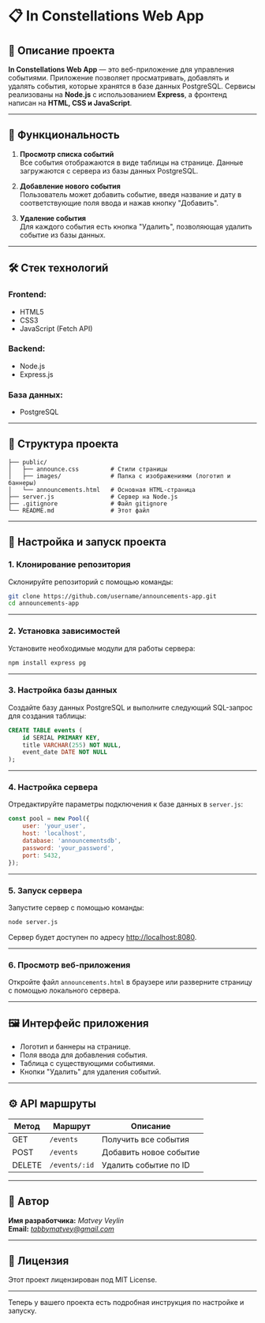 # 📋 In Constellations Web App

## 📝 Описание проекта

**In Constellations Web App** — это веб-приложение для управления событиями. Приложение позволяет просматривать, добавлять и удалять события, которые хранятся в базе данных PostgreSQL. Сервисы реализованы на **Node.js** с использованием **Express**, а фронтенд написан на **HTML, CSS и JavaScript**.

---

## 🚀 Функциональность

1. **Просмотр списка событий**  
   Все события отображаются в виде таблицы на странице. Данные загружаются с сервера из базы данных PostgreSQL.

2. **Добавление нового события**  
   Пользователь может добавить событие, введя название и дату в соответствующие поля ввода и нажав кнопку "Добавить".

3. **Удаление события**  
   Для каждого события есть кнопка "Удалить", позволяющая удалить событие из базы данных.

---

## 🛠️ Стек технологий

### **Frontend**:
- HTML5
- CSS3
- JavaScript (Fetch API)

### **Backend**:
- Node.js
- Express.js

### **База данных**:
- PostgreSQL

---

## 📂 Структура проекта

```plaintext
├── public/
│   ├── announce.css         # Стили страницы
│   ├── images/              # Папка с изображениями (логотип и баннеры)
│   └── announcements.html   # Основная HTML-страница
├── server.js                # Сервер на Node.js
├── .gitignore               # Файл gitignore
└── README.md                # Этот файл
```

---

## 💾 Настройка и запуск проекта

### 1. **Клонирование репозитория**
Склонируйте репозиторий с помощью команды:

```bash
git clone https://github.com/username/announcements-app.git
cd announcements-app
```

---

### 2. **Установка зависимостей**
Установите необходимые модули для работы сервера:

```bash
npm install express pg
```

---

### 3. **Настройка базы данных**
Создайте базу данных PostgreSQL и выполните следующий SQL-запрос для создания таблицы:

```sql
CREATE TABLE events (
    id SERIAL PRIMARY KEY,
    title VARCHAR(255) NOT NULL,
    event_date DATE NOT NULL
);
```

---

### 4. **Настройка сервера**
Отредактируйте параметры подключения к базе данных в `server.js`:

```javascript
const pool = new Pool({
    user: 'your_user',
    host: 'localhost',
    database: 'announcementsdb',
    password: 'your_password',
    port: 5432,
});
```

---

### 5. **Запуск сервера**
Запустите сервер с помощью команды:

```bash
node server.js
```

Сервер будет доступен по адресу [http://localhost:8080](http://localhost:8080).

---

### 6. **Просмотр веб-приложения**
Откройте файл `announcements.html` в браузере или разверните страницу с помощью локального сервера.

---

## 🖼️ Интерфейс приложения

- Логотип и баннеры на странице.
- Поля ввода для добавления события.
- Таблица с существующими событиями.
- Кнопки "Удалить" для удаления событий.

---

## ⚙️ API маршруты

| Метод | Маршрут        | Описание                |
|-------|----------------|-------------------------|
| GET   | `/events`      | Получить все события    |
| POST  | `/events`      | Добавить новое событие  |
| DELETE| `/events/:id`  | Удалить событие по ID   |

---

## 👤 Автор

**Имя разработчика:** *Matvey Veylin*  
**Email:** *tabbymatvey@gmail.com*  

---

## 🪪 Лицензия

Этот проект лицензирован под MIT License.  

---

Теперь у вашего проекта есть подробная инструкция по настройке и запуску.
